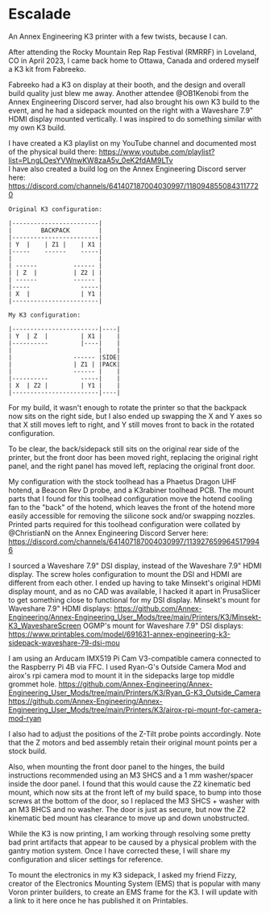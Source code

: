 # Escalade

An Annex Engineering K3 printer with a few twists, because I can.

After attending the Rocky Mountain Rep Rap Festival (RMRRF) in Loveland, CO in April 2023, I came back home to Ottawa, Canada and ordered myself a K3 kit from Fabreeko.

Fabreeko had a K3 on display at their booth, and the design and overall build quality just blew me away.
Another attendee @OB1Kenobi from the Annex Engineering Discord server, had also brought his own K3 build to the event, and he had a sidepack mounted on the right with a Waveshare 7.9" HDMI display mounted vertically.
I was inspired to do something similar with my own K3 build.

I have created a K3 playlist on my YouTube channel and documented most of the physical build there:
https://www.youtube.com/playlist?list=PLngLOesYVWnwKW8zaA5v_0eK2fdAM9LTv<br>
I have also created a build log on the Annex Engineering Discord server here:
https://discord.com/channels/641407187004030997/1180948550843117720

```
Original K3 configuration:

|------------------------|
|        BACKPACK        |
|------------------------|
| Y  |    | Z1 |    | X1 |
|-----    ------    -----|
|                        |
| ------          ------ |
| | Z  |          | Z2 | |
| ------          ------ |
|-----              -----|
| X  |              | Y1 |
|------------------------|

My K3 configuration:

|------------------------|----|
| Y  | Z  |         | X1 |    |
|----------         |----|    |
|                        |    |
|                 ------ |SIDE|
|                 | Z1 | |PACK|
|                 ------ |    |
|----------         -----|    |
| X  | Z2 |         | Y1 |    |
|------------------------|----|
```

For my build, it wasn't enough to rotate the printer so that the backpack now sits on the right side, but I also ended up swapping the X and Y axes so that X still moves left to right, and Y still moves front to back in the rotated configuration.

To be clear, the back/sidepack still sits on the original rear side of the printer, but the front door has been moved right, replacing the original right panel, and the right panel has moved left, replacing the original front door.

My configuration with the stock toolhead has a Phaetus Dragon UHF hotend, a Beacon Rev D probe, and a K3rabiner toolhead PCB. The mount parts that I found for this toolhead configuration move the hotend cooling fan to the "back" of the hotend, which leaves the front of the hotend more easily accessible for removing the silicone sock and/or swapping nozzles. Printed parts required for this toolhead configuration were collated by @ChristianN on the Annex Engineering Discord Server here: https://discord.com/channels/641407187004030997/1139276599645179946

I sourced a Waveshare 7.9" DSI display, instead of the Waveshare 7.9" HDMI display. The screw holes configuration to mount the DSI and HDMI are different from each other. I ended up having to take Minsekt's original HDMI display mount, and as no CAD was available, I hacked it apart in PrusaSlicer to get something close to functional for my DSI display.
Minsekt's mount for Waveshare 7.9" HDMI displays: https://github.com/Annex-Engineering/Annex-Engineering_User_Mods/tree/main/Printers/K3/Minsekt-K3_WaveshareScreen
OGMP's mount for Waveshare 7.9" DSI displays: https://www.printables.com/model/691631-annex-engineering-k3-sidepack-waveshare-79-dsi-mou

I am using an Arducam IMX519 Pi Cam V3-compatible camera connected to the Raspberry Pi 4B via FFC. I used Ryan-G's Outside Camera Mod and airox's rpi camera mod to mount it in the sidepacks large top middle grommet hole.
https://github.com/Annex-Engineering/Annex-Engineering_User_Mods/tree/main/Printers/K3/Ryan_G-K3_Outside_Camera
https://github.com/Annex-Engineering/Annex-Engineering_User_Mods/tree/main/Printers/K3/airox-rpi-mount-for-camera-mod-ryan

I also had to adjust the positions of the Z-Tilt probe points accordingly. Note that the Z motors and bed assembly retain their original mount points per a stock build.

Also, when mounting the front door panel to the hinges, the build instructions recommended using an M3 SHCS and a 1 mm washer/spacer inside the door panel. I found that this would cause the Z2 kinematic bed mount, which now sits at the front left of my build space, to bump into those screws at the bottom of the door, so I replaced the M3 SHCS + washer with an M3 BHCS and no washer. The door is just as secure, but now the Z2 kinematic bed mount has clearance to move up and down unobstructed.

While the K3 is now printing, I am working through resolving some pretty bad print artifacts that appear to be caused by a physical problem with the gantry motion system. Once I have corrected these, I will share my configuration and slicer settings for reference.

To mount the electronics in my K3 sidepack, I asked my friend Fizzy, creator of the Electronics Mounting System (EMS) that is popular with many Voron printer builders, to create an EMS frame for the K3. I will update with a link to it here once he has published it on Printables.
